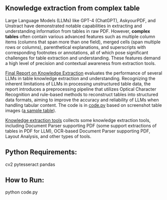 ## Knowledge extraction from complex table

Large Language Models (LLMs) like GPT-4 (ChatGPT), AskyourPDF, and Unstract have demonstrated notable capabilities in extracting and understanding information from tables in raw PDF. However, __complex tables__ often contain various advanced features such as multiple column items (columns that span more than one field), merged cells (span multiple rows or columns), parenthetical explanations, and superscripts with corresponding footnotes or annotations, all of which pose significant challenges for table extraction and understanding. These features demand a high level of precision and contextual awareness from extraction tools. 

[Final Report on Knowledge Extraction](https://github.com/WillongWANG/Knowledge-extraction-from-complex-table/blob/main/Final%20Report%20on%20Knowledge%20Extraction.pdf) evaluates the performance of several LLMs in table knowledge extraction and understanding. Recognizing the inherent limitations of LLMs in processing unstructured table data, the report introduces a preprocessing pipeline that utilizes Optical Character Recognition and rule-based methods to reconstruct tables into structured data formats, aiming to improve the accuracy and reliability of LLMs when handling tabular content. The code is in [code.py](https://github.com/WillongWANG/Knowledge-extraction-from-complex-table/blob/main/code.py) based on screenshot table images ([a sample table](https://github.com/WillongWANG/Knowledge-extraction-from-complex-table/blob/main/biao.png)).

[Knowledge extraction tools](https://github.com/WillongWANG/Knowledge-extraction-from-complex-table/blob/main/knowledge%20extraction%20tools.pdf) collects some knowledge extraction tools, including Document Parser supporting PDF (some support extractions of tables in PDF for LLM), OCR-based Document Parser supporting PDF, Layout Analysis, and other types of tools.

## Python Requirements:
cv2
pytesseract
pandas

## How to Run:
python code.py

